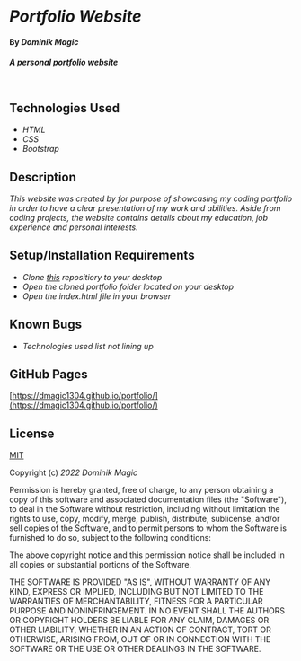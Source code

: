 # _Portfolio Website_

#### By _**Dominik Magic**_

#### _A personal portfolio website_<p>&nbsp;</p>  




## Technologies Used

* _HTML_
* _CSS_
* _Bootstrap_

## Description

_This website was created by for purpose of showcasing my coding portfolio in order to have a clear presentation of my work and abilities. Aside from coding projects, the website contains details about my education, job experience and personal interests._

## Setup/Installation Requirements

* _Clone [this](https://github.com/dmagic1304/portfolio) repositiory to your desktop_
* _Open the cloned portfolio folder located on your desktop_
* _Open the index.html file in your browser_


## Known Bugs

* _Technologies used list not lining up_

## GitHub Pages

[https://dmagic1304.github.io/portfolio/](https://dmagic1304.github.io/portfolio/)

## License

[MIT](https://choosealicense.com/licenses/mit/)

Copyright (c) _2022_ _Dominik Magic_

Permission is hereby granted, free of charge, to any person obtaining a copy
of this software and associated documentation files (the "Software"), to deal
in the Software without restriction, including without limitation the rights
to use, copy, modify, merge, publish, distribute, sublicense, and/or sell
copies of the Software, and to permit persons to whom the Software is
furnished to do so, subject to the following conditions:

The above copyright notice and this permission notice shall be included in all
copies or substantial portions of the Software.

THE SOFTWARE IS PROVIDED "AS IS", WITHOUT WARRANTY OF ANY KIND, EXPRESS OR
IMPLIED, INCLUDING BUT NOT LIMITED TO THE WARRANTIES OF MERCHANTABILITY,
FITNESS FOR A PARTICULAR PURPOSE AND NONINFRINGEMENT. IN NO EVENT SHALL THE
AUTHORS OR COPYRIGHT HOLDERS BE LIABLE FOR ANY CLAIM, DAMAGES OR OTHER
LIABILITY, WHETHER IN AN ACTION OF CONTRACT, TORT OR OTHERWISE, ARISING FROM,
OUT OF OR IN CONNECTION WITH THE SOFTWARE OR THE USE OR OTHER DEALINGS IN THE
SOFTWARE.